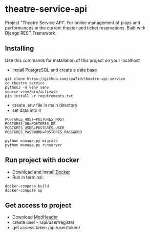 # theatre-service-api

Project "Theatre Service API". For online management of plays and performances in the current theater and ticket reservations. Built with Django REST Framework.

## Installing

Use this commands for installation of this project on your localhost

* Install PostgreSQL and create a data base
```shell
git clone https://github.com/spa7id/theatre-api-service
cd theatre_service
python3 -m venv venv
source venv/bin/activate
pip install -r requirements.txt
```
* create .env file in main directory
* set data into it
```shell
POSTGRES_HOST=POSTGRES_HOST
POSTGRES_DB=POSTGRES_DB
POSTGRES_USER=POSTGRES_USER
POSTGRES_PASSWORD=POSTGRES_PASSWORD
```
```
python manage.py migrate
python manage.py runserver
```

## Run project with docker

* Download and install [Docker](https://www.docker.com/products/docker-desktop/)
* Run in terminal:

```shell
docker-compose build
docker-compose up
```


## Get access to project

* Download [ModHeader](https://chrome.google.com/webstore/detail/modheader/idgpnmonknjnojddfkpgkljpfnnfcklj?hl=en)
* create user - /api/user/register
* get access token /api/user/token/